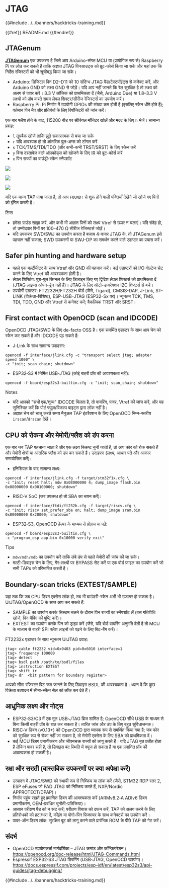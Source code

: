 # JTAG

{{#include ../../banners/hacktricks-training.md}}

{{#ref}}
README.md
{{#endref}}

## JTAGenum

[**JTAGenum**](https://github.com/cyphunk/JTAGenum) एक उपकरण है जिसे आप Arduino-संगत MCU या (प्रायोगिक रूप से) Raspberry Pi पर लोड कर सकते हैं ताकि अज्ञात JTAG पिनआउट्स को ब्रूट-फोर्स किया जा सके और यहां तक कि निर्देश रजिस्टरों को भी सूचीबद्ध किया जा सके।

- Arduino: डिजिटल पिन D2–D11 को 10 संदिग्ध JTAG पैड/टेस्टपॉइंट्स से कनेक्ट करें, और Arduino GND को लक्ष्य GND से जोड़ें। यदि आप नहीं जानते कि रेल सुरक्षित है तो लक्ष्य को अलग से पावर करें। 3.3 V लॉजिक को प्राथमिकता दें (जैसे, Arduino Due) या 1.8–3.3 V लक्ष्यों को प्रॉब करते समय लेवल शिफ्टर/सीरीज रेजिस्टर्स का उपयोग करें।
- Raspberry Pi: Pi निर्माण में उपयोगी GPIOs की संख्या कम होती है (इसलिए स्कैन धीमे होते हैं); वर्तमान पिन मैप और प्रतिबंधों के लिए रिपॉजिटरी की जांच करें।

एक बार फ्लैश होने के बाद, 115200 बौड पर सीरियल मॉनिटर खोलें और मदद के लिए `h` भेजें। सामान्य प्रवाह:

- `l` लूपबैक खोजें ताकि झूठे सकारात्मक से बचा जा सके
- `r` यदि आवश्यक हो तो आंतरिक पुल-अप्स को टॉगल करें
- `s` TCK/TMS/TDI/TDO (और कभी-कभी TRST/SRST) के लिए स्कैन करें
- `y` बिना दस्तावेज़ वाले ऑपकोड्स को खोजने के लिए IR को ब्रूट-फोर्स करें
- `x` पिन राज्यों का बाउंड्री-स्कैन स्नैपशॉट

![](<../../images/image (939).png>)

![](<../../images/image (578).png>)

![](<../../images/image (774).png>)

यदि एक मान्य TAP पाया जाता है, तो आप `FOUND!` से शुरू होने वाली पंक्तियाँ देखेंगे जो खोजे गए पिनों को इंगित करती हैं।

टिप्स
- हमेशा ग्राउंड साझा करें, और कभी भी अज्ञात पिनों को लक्ष्य Vtref से ऊपर न चलाएं। यदि संदेह हो, तो उम्मीदवार पिनों पर 100–470 Ω सीरीज रेजिस्टर्स जोड़ें।
- यदि उपकरण SWD/SWJ का उपयोग करता है बजाय 4-वायर JTAG के, तो JTAGenum इसे पहचान नहीं सकता; SWD उपकरणों या SWJ-DP का समर्थन करने वाले एडाप्टर का प्रयास करें।

## Safer pin hunting and hardware setup

- पहले एक मल्टीमीटर के साथ Vtref और GND की पहचान करें। कई एडाप्टरों को I/O वोल्टेज सेट करने के लिए Vtref की आवश्यकता होती है।
- लेवल शिफ्टिंग: पुश-पुल सिग्नल के लिए डिज़ाइन किए गए द्विदिश लेवल शिफ्टर्स को प्राथमिकता दें (JTAG लाइन्स ओपन-ड्रेन नहीं हैं)। JTAG के लिए ऑटो-डायरेक्शन I2C शिफ्टर्स से बचें।
- उपयोगी एडाप्टर: FT2232H/FT232H बोर्ड (जैसे, Tigard), CMSIS-DAP, J-Link, ST-LINK (विक्रेता-विशिष्ट), ESP-USB-JTAG (ESP32-Sx पर)। न्यूनतम TCK, TMS, TDI, TDO, GND और Vtref से कनेक्ट करें; वैकल्पिक TRST और SRST।

## First contact with OpenOCD (scan and IDCODE)

OpenOCD JTAG/SWD के लिए de-facto OSS है। एक समर्थित एडाप्टर के साथ आप चेन को स्कैन कर सकते हैं और IDCODE पढ़ सकते हैं:

- J‑Link के साथ सामान्य उदाहरण:
```
openocd -f interface/jlink.cfg -c "transport select jtag; adapter speed 1000" \
-c "init; scan_chain; shutdown"
```
- ESP32‑S3 में निर्मित USB‑JTAG (कोई बाहरी प्रॉब की आवश्यकता नहीं):
```
openocd -f board/esp32s3-builtin.cfg -c "init; scan_chain; shutdown"
```
Notes
- यदि आपको "सभी एक/शून्य" IDCODE मिलता है, तो वायरिंग, पावर, Vtref की जांच करें, और यह सुनिश्चित करें कि पोर्ट फ्यूज़/विकल्प बाइट्स द्वारा लॉक नहीं है।
- अज्ञात चेन को चालू करते समय मैनुअल TAP इंटरैक्शन के लिए OpenOCD निम्न-स्तरीय `irscan`/`drscan` देखें।

## CPU को रोकना और मेमोरी/फ्लैश को डंप करना

एक बार जब TAP पहचाना जाता है और एक लक्ष्य स्क्रिप्ट चुनी जाती है, तो आप कोर को रोक सकते हैं और मेमोरी क्षेत्रों या आंतरिक फ्लैश को डंप कर सकते हैं। उदाहरण (लक्ष्य, आधार पते और आकार समायोजित करें):

- इनिशियल के बाद सामान्य लक्ष्य:
```
openocd -f interface/jlink.cfg -f target/stm32f1x.cfg \
-c "init; reset halt; mdw 0x08000000 4; dump_image flash.bin 0x08000000 0x00100000; shutdown"
```
- RISC‑V SoC (जब उपलब्ध हो तो SBA का चयन करें):
```
openocd -f interface/ftdi/ft232h.cfg -f target/riscv.cfg \
-c "init; riscv set_prefer_sba on; halt; dump_image sram.bin 0x80000000 0x20000; shutdown"
```
- ESP32‑S3, OpenOCD हेल्पर के माध्यम से प्रोग्राम या पढ़ें:
```
openocd -f board/esp32s3-builtin.cfg \
-c "program_esp app.bin 0x10000 verify exit"
```
Tips
- `mdw/mdh/mdb` का उपयोग करें ताकि लंबे डंप से पहले मेमोरी की जांच की जा सके।
- मल्टी-डिवाइस चेन के लिए, गैर-लक्ष्यों पर BYPASS सेट करें या एक बोर्ड फ़ाइल का उपयोग करें जो सभी TAPs को परिभाषित करती है।

## Boundary‑scan tricks (EXTEST/SAMPLE)

यहां तक कि जब CPU डिबग एक्सेस लॉक हो, तब भी बाउंडरी-स्कैन अभी भी उजागर हो सकता है। UrJTAG/OpenOCD के साथ आप कर सकते हैं:
- SAMPLE का उपयोग करके सिस्टम चलने के दौरान पिन राज्यों का स्नैपशॉट लें (बस गतिविधि खोजें, पिन मैपिंग की पुष्टि करें)।
- EXTEST का उपयोग करके पिन को ड्राइव करें (जैसे, यदि बोर्ड वायरिंग अनुमति देती है तो MCU के माध्यम से बाहरी SPI फ्लैश लाइनों को पढ़ने के लिए बिट-बैंग करें)।

FT2232x एडाप्टर के साथ न्यूनतम UrJTAG प्रवाह:
```
jtag> cable ft2232 vid=0x0403 pid=0x6010 interface=1
jtag> frequency 100000
jtag> detect
jtag> bsdl path /path/to/bsdl/files
jtag> instruction EXTEST
jtag> shift ir
jtag> dr  <bit pattern for boundary register>
```
आपको सीमा रजिस्टर बिट क्रम जानने के लिए डिवाइस BSDL की आवश्यकता है। ध्यान दें कि कुछ विक्रेता उत्पादन में सीमा-स्कैन सेल को लॉक कर देते हैं।

## आधुनिक लक्ष्य और नोट्स

- ESP32‑S3/C3 में एक मूल USB‑JTAG ब्रिज शामिल है; OpenOCD सीधे USB के माध्यम से बिना किसी बाहरी प्रॉब के बात कर सकता है। त्वरित जांच और डंप के लिए बहुत सुविधाजनक।
- RISC‑V डिबग (v0.13+) को OpenOCD द्वारा व्यापक रूप से समर्थित किया गया है; जब कोर को सुरक्षित रूप से रोका नहीं जा सकता है, तो मेमोरी एक्सेस के लिए SBA को प्राथमिकता दें।
- कई MCU डिबग प्रमाणीकरण और जीवनचक्र राज्यों को लागू करते हैं। यदि JTAG मृत प्रतीत होता है लेकिन पावर सही है, तो डिवाइस बंद स्थिति में फ्यूज हो सकता है या एक प्रमाणित प्रॉब की आवश्यकता हो सकती है।

## रक्षा और सख्ती (वास्तविक उपकरणों पर क्या अपेक्षा करें)

- उत्पादन में JTAG/SWD को स्थायी रूप से निष्क्रिय या लॉक करें (जैसे, STM32 RDP स्तर 2, ESP eFuses जो PAD JTAG को निष्क्रिय करते हैं, NXP/Nordic APPROTECT/DPAP)।
- निर्माण पहुंच रखते हुए प्रमाणित डिबग की आवश्यकता करें (ARMv8.2‑A ADIv6 डिबग प्रमाणीकरण, OEM-प्रबंधित चुनौती-प्रतिक्रिया)।
- आसान परीक्षण पैड को न रूट करें; परीक्षण वियास को दफन करें, TAP को अलग करने के लिए प्रतिरोधकों को हटा/भरा दें, कीइंग या पोगो-पिन फिक्स्चर के साथ कनेक्टर्स का उपयोग करें।
- पावर-ऑन डिबग लॉक: सुरक्षित बूट को लागू करने वाले प्रारंभिक ROM के पीछे TAP को गेट करें।

## संदर्भ

- OpenOCD उपयोगकर्ता मार्गदर्शिका – JTAG कमांड और कॉन्फ़िगरेशन। https://openocd.org/doc-release/html/JTAG-Commands.html
- Espressif ESP32‑S3 JTAG डिबगिंग (USB‑JTAG, OpenOCD उपयोग)। https://docs.espressif.com/projects/esp-idf/en/latest/esp32s3/api-guides/jtag-debugging/

{{#include ../../banners/hacktricks-training.md}}
